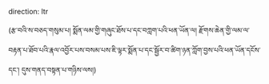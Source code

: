 direction: ltr

(རྩ་བའི་ས་བཅད་གསུམ་པ། སྨོན་ལམ་གྱི་གཞུང་ཐོས་པ་དང་བཀླག་པའི་ཕན་ཡོན་ལ། རྫོགས་ཆེན་གྱི་ལམ་ལ་བརྟན་པ་ཐོབ་པའི་རྣལ་འབྱོར་པས་བསམ་པས་ཇི་ལྟར་སྨོན་པ་དང་སྦྱོར་བ་ཚིག་ཉན་ཀློག་བྱས་པའི་ཕན་ཡོན་དངོས་དང་། དུས་གནད་བསྟན་པ་གཉིས་ལས།)
